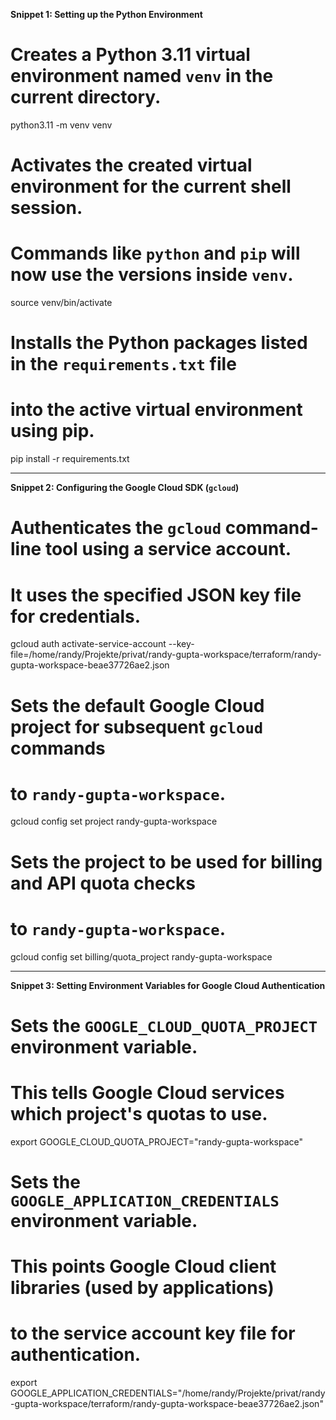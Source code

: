 **Snippet 1: Setting up the Python Environment**

# Creates a Python 3.11 virtual environment named `venv` in the current directory.
python3.11 -m venv venv

# Activates the created virtual environment for the current shell session.
# Commands like `python` and `pip` will now use the versions inside `venv`.
source venv/bin/activate

# Installs the Python packages listed in the `requirements.txt` file
# into the active virtual environment using pip.
pip install -r requirements.txt

---

**Snippet 2: Configuring the Google Cloud SDK (`gcloud`)**

# Authenticates the `gcloud` command-line tool using a service account.
# It uses the specified JSON key file for credentials.
gcloud auth activate-service-account --key-file=/home/randy/Projekte/privat/randy-gupta-workspace/terraform/randy-gupta-workspace-beae37726ae2.json

# Sets the default Google Cloud project for subsequent `gcloud` commands
# to `randy-gupta-workspace`.
gcloud config set project randy-gupta-workspace

# Sets the project to be used for billing and API quota checks
# to `randy-gupta-workspace`.
gcloud config set billing/quota_project randy-gupta-workspace

---

**Snippet 3: Setting Environment Variables for Google Cloud Authentication**

# Sets the `GOOGLE_CLOUD_QUOTA_PROJECT` environment variable.
# This tells Google Cloud services which project's quotas to use.
export GOOGLE_CLOUD_QUOTA_PROJECT="randy-gupta-workspace"

# Sets the `GOOGLE_APPLICATION_CREDENTIALS` environment variable.
# This points Google Cloud client libraries (used by applications)
# to the service account key file for authentication.
export GOOGLE_APPLICATION_CREDENTIALS="/home/randy/Projekte/privat/randy-gupta-workspace/terraform/randy-gupta-workspace-beae37726ae2.json"

